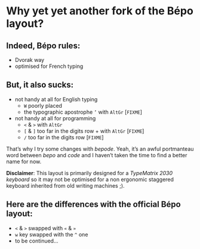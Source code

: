 Why yet yet another fork of the Bépo layout?
============================================

Indeed, Bépo rules:
-------------------
- Dvorak way
- optimised for French typing

But, it also sucks:
-------------------
- not handy at all for English typing
    - `W` poorly placed
    - the typographic apostrophe `’` with `AltGr` [`FIXME`]
- not handy at all for programming
    - `<` & `>` with `AltGr`
    - `[` & `]` too far in the digits row + with `AltGr` [`FIXME`]
    - `/` too far in the digits row [`FIXME`]

That’s why I try some changes with _bepode_. Yeah, it’s an awful portmanteau
word between _bepo_ and _code_ and I haven’t taken the time to find a better
name for now.

__Disclaimer__: This layout is primarily designed for a
_TypeMatrix 2030 keyboard_ so it may not be optimised for a non ergonomic
staggered keyboard inherited from old writing machines ;).

Here are the differences with the official Bépo layout:
-------------------------------------------------------
- `<` & `>` swapped with `«` & `»`
- `w` key swapped with the `^` one
- to be continued…

